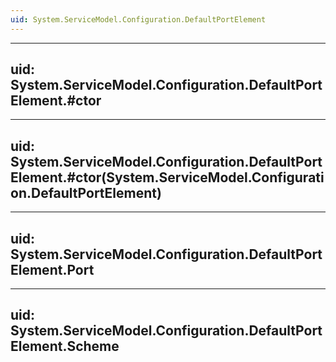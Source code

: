 ```yaml
---
uid: System.ServiceModel.Configuration.DefaultPortElement
---
```


---
uid: System.ServiceModel.Configuration.DefaultPortElement.#ctor
---

---
uid: System.ServiceModel.Configuration.DefaultPortElement.#ctor(System.ServiceModel.Configuration.DefaultPortElement)
---

---
uid: System.ServiceModel.Configuration.DefaultPortElement.Port
---

---
uid: System.ServiceModel.Configuration.DefaultPortElement.Scheme
---
